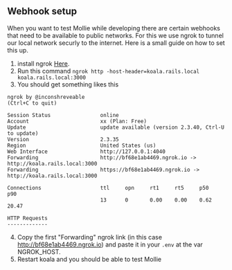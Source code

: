 
## Webhook setup
When you want to test Mollie while developing there are certain webhooks that need to be available to public networks.  For this we use ngrok to tunnel our local network securly to the internet. Here is a small guide on how to set this up.

1. install ngrok [Here](https://ngrok.com/download).
2. Run this command ``ngrok http -host-header=koala.rails.local koala.rails.local:3000``
3. You should get something likes this
```
ngrok by @inconshreveable                                                            (Ctrl+C to quit)
                                                                                                     
Session Status                online                                                                 
Account                       xx (Plan: Free)                                                    
Update                        update available (version 2.3.40, Ctrl-U to update)                    
Version                       2.3.35                                                                 
Region                        United States (us)                                                     
Web Interface                 http://127.0.0.1:4040                                                  
Forwarding                    http://bf68e1ab4469.ngrok.io -> http://koala.rails.local:3000          
Forwarding                    https://bf68e1ab4469.ngrok.io -> http://koala.rails.local:3000         
                                                                                                     
Connections                   ttl     opn     rt1     rt5     p50     p90                            
                              13      0       0.00    0.00    0.62    20.47                          
                                                                                                     
HTTP Requests                                                                                        
-------------      
```
4. Copy the first "Forwarding" ngrok link (in this case http://bf68e1ab4469.ngrok.io) and paste it in your `.env` at the var NGROK_HOST.
5. Restart koala and you should be able to test Mollie


